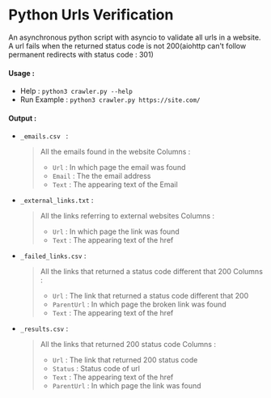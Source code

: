 # Python Urls Verification

An asynchronous python script with asyncio to validate all urls in a website. A url fails when the returned status code is not 200(aiohttp can't follow permanent redirects with status code : 301)

#### Usage :
* Help : ```python3 crawler.py --help```
* Run Example : ```python3 crawler.py https://site.com/```

#### Output :
* ```_emails.csv ``` :
    > All the emails found in the website
    > Columns :
    > * ```Url``` : In which page the email was found
    > * ```Email``` : The the email address
    > * ```Text``` : The appearing text of the Email
* ```_external_links.txt``` :
    > All the links referring to external websites
    > Columns :
    > * ```Url``` : In which page the link was found
    > * ```Text``` : The appearing text of the href
* ```_failed_links.csv``` :
    > All the links that returned a status code different that 200
    > Columns :
    > * ```Url``` : The link that returned a status code different that 200
    > * ```ParentUrl``` : In which page the broken link was found
    > * ```Text``` : The appearing text of the href
* ```_results.csv``` :
    > All the links that returned 200 status code
    > Columns :
    > * ```Url``` : The link that returned 200 status code
    > * ```Status``` : Status code of url
    > * ```Text``` : The appearing text of the href
    > * ```ParentUrl``` : In which page the link was found

